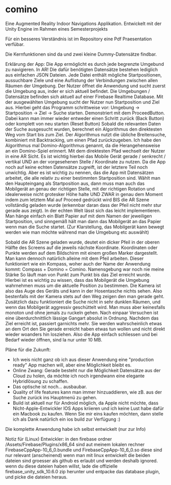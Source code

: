 # comino

Eine Augmented Reality Indoor Navigations Applikation.
Entwickelt mit der Unity Engine im Rahmen eines Semesterprojekts

Für ein besseres Verständnis ist im Repository eine Pdf Praesentation verfübar. 

Die Kernfunktionen sind da und zwei kleine Dummy-Datensätze findbar.

Erklärung der App:
Die App ermöglicht es durch jede begrenzte Umgebund zu navigieren. In AR! 
Die dafür benötigten Datensätze bestehen lediglich aus einfachen JSON Dateien.
Jede Datei enthält mögliche Startpositionen, aussuchbare Ziele und eine Auflistung der Verbindungen zwischen allen Räumen der Umgebung.
Der Nutzer öffnet die Anwendung und sucht zuerst die Umgebung aus, inder er sich aktuell befindet. 
Die Umgebungen / Datensätze befinden sich aktuell auf einer Firebase Realtime Database.
Mit der ausgewählten Umgebung sucht der Nutzer nun Startposition und Ziel aus.
Hierbei geht das Programm schrittweise vor: Umgebung -> Startposition -> Ziel -> Suche starten. Demonstriert mit dem ProceedButton.
Dabei kann man immer wieder entweder einen Schritt zurück (Back Button) oder komplett von neu starten (Reset Button)
Sobald die relevanten Daten der Suche ausgesucht wurden, berechnet ein Algorithmus den direktesten Weg vom Start bis zum Ziel.
Der Algorithmus nutzt die übliche Breitensuche, kombiniert mit Backtracking, um einen Pfad zurückzugeben.
Ich habe den Algorithmus mal Domino-Algorithmus genannt, da die Herangehensweise an ein Domino-Spiel erinnert.
Mit dem direktesten Pfad wechselt der Nutzer in eine AR Sicht. Es ist wichtig hierbei das Mobile Gerät gerade / senkrecht / vertikal 
UND an der vorgesehenen Stelle / Koordinate zu nutzen. Da die App noch auf keine echten Datensätze zugreift, ist der letztere Teil noch unwichtig.
Aber es ist wichtig zu nennen, das die App mit Datensätzen arbeitet, die alle relativ zu einer bestimmten Startposition sind. 
Wählt man den Haupteingang als Startposition aus, dann muss man auch das Mobilgerät an genau der richtigen Stelle, mit der richtigen Rotation 
und idealerweise nicht grotesker Höhe halte UND ZWAR in genau dem Moment indem zum letztem Mal auf Proceed gedrückt wird BIS die AR Szene vollständig geladen wurde (erkennbar daran dass der Pfeil nicht mehr stur gerade aus zeigt).
In der echten Welt lässt sich das leicht implementieren. Man hänge einfach ein Blatt Papier auf mit dem Namen der jeweiligen Startposition,
und sinngemäß hält man dann das Mobilgerät an das Papier wenn man die Suche startet. 
(Zur Klarstellung, das Mobilgerät kann bewegt werden wie man möchte während man die Umgebung etc auswählt)

Sobald die AR Szene geladen wurde, deutet ein dicker Pfeil in der oberen Hälfte des Screens auf die jeweils nächste Koordinate. 
Koordinaten oder Punkte werden auf dem Bildschirm mit einem großen Marker dargestellt. Man kann dennoch natürlich alleine mit dem Pfeil arbeiten.
Dieser funktioniert wie ein Kompass, woher auch der Name der Anwendung kommt: Compass + Domino = Comino. Namensgebung war noch nie meine Stärke
So läuft man von Punkt zum Punkt bis das Ziel erreicht wurde. 
Hierbei ist es wichtig zu wissen, dass das Mobilgerät die Umgebung wahrnehmen muss um die aktuelle Position zu bestimmen. 
Die Kamera ist also das Auge des Geräts und kann in der Hosentasche nichts sehen. 
Also bestenfalls mit der Kamera stets auf den Weg zeigen den man gerade geht.
Zusätzlich dazu funktioniert die Suche nicht in sehr dunklen Räumen, und wenn das Mobilgerät aggressiv geschüttelt wird.
Man muss aber keinesfalls monoton und ohne jemals zu ruckeln gehen. Nach einpaar Versuchen ist eine überdurchnittlich lässige Gangart absolut in Ordnung.
Nachdem das Ziel erreicht ist, passiert garnichts mehr. Sie werden wahrscheinlich etwas an dem Ort den Sie gerade erreicht haben etwas tun wollen und nicht direkt wieder woanders hin losziehen. Also die App einfach schliessen und bei Bedarf wieder öffnen, sind la nur unter 10 MB.

Pläne für die Zukunft:
- Ich weis nicht ganz ob ich aus dieser Anwendung eine "production ready" App machen will, aber eine Möglichkeit bleibt es.
- Online Zwang: Gerade besteht nur die Möglichkeit Datensätze aus der Cloud zu holen, da möchte ich noch irgendwann eine elegante Hybridlösung zu schaffen.
- Das optische ist noch... ausbaubar.
- Quality of life features kann man immer hinzuaddieren, wie zB. aus der Suche zurück ins Hauptmenü zu gehen.
- Build ist aktuell nur für Android möglich, da Apple nicht möchte, dass Nicht-Apple-Entwickler IOS Apps kriieren und ich keine Lust habe dafür ein Macbook zu kaufen. Wenn Sie mir eins kaufen möchten, dann stelle ich als Dank natürlich ein ios build zur Verfügung :)

Die komplette Anwendung habe ich selbst entwickelt (nur zur Info) 


Notiz für (Linux) Entwickler:
in den firebase ordner /Assets/Firebase/Plugins/x86_64
sind aut meinem lokalen rechner FirebaseCppApp-10_6_0.bundle und FirebaseCppApp-10_6_0.so
diese sind nur relevant (anscheinend) wenn man mit linux entwickelt
die beiden dateien sind groesser als github es erlaubt und werden deshalb ignored.
wenn du diese dateien haben willst, lade die offizielle firebase_unity_sdk_10.6.0 zip herunter
und entpacke das database plugin, und picke die dateien heraus.
